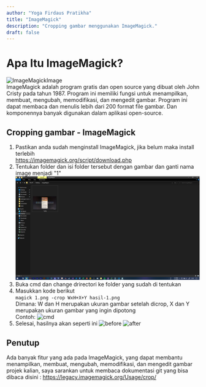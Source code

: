 ```yaml
---
author: "Yoga Firdaus Pratikha"
title: "ImageMagick"
description: "Cropping gambar menggunakan ImageMagick."
draft: false
---
```


# Apa Itu ImageMagick?
![ImageMagickImage](https://imagemagick.org/image/wizard.jpg)  
ImageMagick adalah program gratis dan open source yang dibuat oleh John Cristy pada tahun 1987. Program ini memiliki fungsi untuk menampilkan, membuat, mengubah, memodifikasi, dan mengedit gambar. Program ini dapat membaca dan menulis lebih dari 200 format file gambar. Dan komponennya banyak digunakan dalam aplikasi open-source.

## Cropping gambar - ImageMagick
1. Pastikan anda sudah menginstall ImageMagick, jika belum maka install terlebih  
https://imagemagick.org/script/download.php
2. Tentukan folder dan isi folder tersebut dengan gambar dan ganti nama image menjadi "1"
![after](./folder.png)
3. Buka cmd dan change drirectori ke folder yang sudah di tentukan
4. Masukkan kode berikut  
```magick 1.png -crop WxH+X+Y hasil-1.png```  
Dimana: W dan H merupakan ukuran gambar setelah dicrop, X dan Y merupakan ukuran gambar yang ingin dipotong  
Contoh:
![cmd](./cmd.png)
5. Selesai, hasilnya akan seperti ini
![before](./before.png)
![after](./after.png)

## Penutup
Ada banyak fitur yang ada pada ImageMagick, yang dapat membantu menampilkan, membuat, mengubah, memodifikasi, dan mengedit gambar projek kalian, saya sarankan untuk membaca dokumentasi git yang bisa dibaca disini : 
https://legacy.imagemagick.org/Usage/crop/